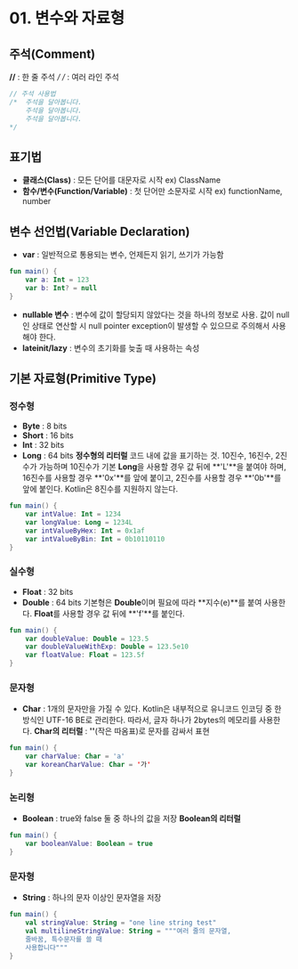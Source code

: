 # 01. 변수와 자료형
## 주석(Comment)
**//** : 한 줄 주석
**/* */** : 여러 라인 주석
```kotlin
// 주석 사용법
/*  주석을 달아봅니다.
    주석을 달아봅니다.
    주석을 달아봅니다.
*/
```

## 표기법
- **클래스(Class)** : 모든 단어를 대문자로 시작 ex) ClassName
- **함수/변수(Function/Variable)** : 첫 단어만 소문자로 시작 ex) functionName, number

## 변수 선언법(Variable Declaration)
- **var** : 일반적으로 통용되는 변수, 언제든지 읽기, 쓰기가 가능함
```kotlin
fun main() {
    var a: Int = 123
    var b: Int? = null
}
```
- **nullable 변수** : 변수에 값이 할당되지 않았다는 것을 하나의 정보로 사용. 값이 null인 상태로 연산할 시 null pointer exception이 발생할 수 있으므로 주의해서 사용해야 한다.
- **lateinit/lazy** : 변수의 초기화를 늦출 때 사용하는 속성

## 기본 자료형(Primitive Type)
### 정수형
- **Byte** : 8 bits
- **Short** : 16 bits
- **Int** : 32 bits
- **Long** : 64 bits
**정수형의 리터럴**
코드 내에 값을 표기하는 것. 10진수, 16진수, 2진수가 가능하며 10진수가 기본
**Long**을 사용할 경우 값 뒤에 **'L'**을 붙여야 하며, 16진수를 사용할 경우 **'0x'**를 앞에 붙이고, 2진수를 사용할 경우 **'0b'**를 앞에 붙인다. Kotlin은 8진수를 지원하지 않는다. 
```kotlin
fun main() {
    var intValue: Int = 1234
    var longValue: Long = 1234L
	var intValueByHex: Int = 0x1af
	var intValueByBin: Int = 0b10110110
}
```

### 실수형
- **Float** : 32 bits
- **Double** : 64 bits
기본형은 **Double**이며 필요에 따라 **지수(e)**를 붙여 사용한다. **Float**를 사용할 경우 값 뒤에 **'f'**를 붙인다.
```kotlin
fun main() {
    var doubleValue: Double = 123.5
	var doubleValueWithExp: Double = 123.5e10
	var floatValue: Float = 123.5f
}
```

### 문자형
- **Char** : 1개의 문자만을 가질 수 있다. Kotlin은 내부적으로 유니코드 인코딩 중 한 방식인 UTF-16 BE로 관리한다. 따라서, 글자 하나가 2bytes의 메모리를 사용한다.
**Char의 리터럴** : **''**(작은 따옴표)로 문자를 감싸서 표현
```kotlin
fun main() {
	var charValue: Char = 'a'
	var koreanCharValue: Char = '가'
}
```

### 논리형
- **Boolean** : true와 false 둘 중 하나의 값을 저장
**Boolean의 리터럴**
```kotlin
fun main() {
	var booleanValue: Boolean = true
}
```

### 문자형
- **String** : 하나의 문자 이상인 문자열을 저장
```kotlin
fun main() {
	val stringValue: String = "one line string test"
	val multilineStringValue: String = """여러 줄의 문자열,
	줄바꿈, 특수문자를 쓸 때
	사용합니다"""
}
```